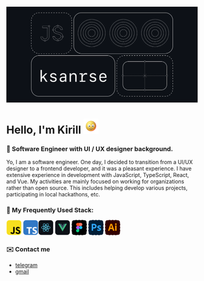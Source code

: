 ![ksanrse](https://github.com/ksanrse/ksanrse/blob/main/assets/ksanrse.png)

# Hello, I'm Kirill <img src="https://github.com/ksanrse/ksanrse/blob/main/assets/face.gif" height="40px">

### 🌱 Software Engineer with UI / UX designer background.

Yo, I am a software engineer. One day, I decided to transition from a UI/UX designer to a frontend developer, and it was a pleasant experience. I have extensive experience in development with JavaScript, TypeScript, React, and Vue. My activities are mainly focused on working for organizations rather than open source. This includes helping develop various projects, participating in local hackathons, etc.

### 🔧 My Frequently Used Stack:
<a href="https://developer.mozilla.org/en-US/docs/Web/JavaScript"><img src="/assets/javascript.png" alt="javascript" width="40" height="40"/></a>
<a href="https://www.typescriptlang.org/"><img src="/assets/typescript.png" alt="typescript" width="40" height="40"/></a><a href="https://react.dev/"><img src="/assets/react.png" alt="react" width="40" height="40"/></a>
<a href="https://vuejs.org/"><img src="/assets/vue.png" alt="vue" width="40" height="40"/></a>
<a href="https://www.figma.com/"><img src="/assets/figma.png" alt="figma" width="40" height="40"/></a>
<a href="https://www.photoshop.com/en"><img src="/assets/photoshop.png" alt="photoshop" width="40" height="40"/></a>
<a href="https://www.adobe.com/in/products/illustrator.html"><img src="/assets/illustrator.png" alt="illustrator" width="40" height="40"/></a>

### ✉️ Contact me

- [telegram](https://t.me/ksanrse)
- [gmail](mailto:ksanrse@gmail.com)
